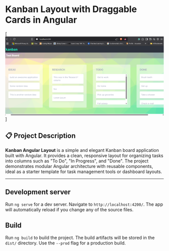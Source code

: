 # Kanban Layout with Draggable Cards in Angular

[![Application Design Illustration](/src/assets/kanban.png)]

## 📋 Project Description

**Kanban Angular Layout** is a simple and elegant Kanban board application built with Angular. It provides a clean, responsive layout for organizing tasks into columns such as "To Do", "In Progress", and "Done". The project demonstrates modular Angular architecture with reusable components, ideal as a starter template for task management tools or dashboard layouts.

---

## Development server

Run `ng serve` for a dev server. Navigate to `http://localhost:4200/`. The app will automatically reload if you change any of the source files.

## Build

Run `ng build` to build the project. The build artifacts will be stored in the `dist/` directory. Use the `--prod` flag for a production build.
